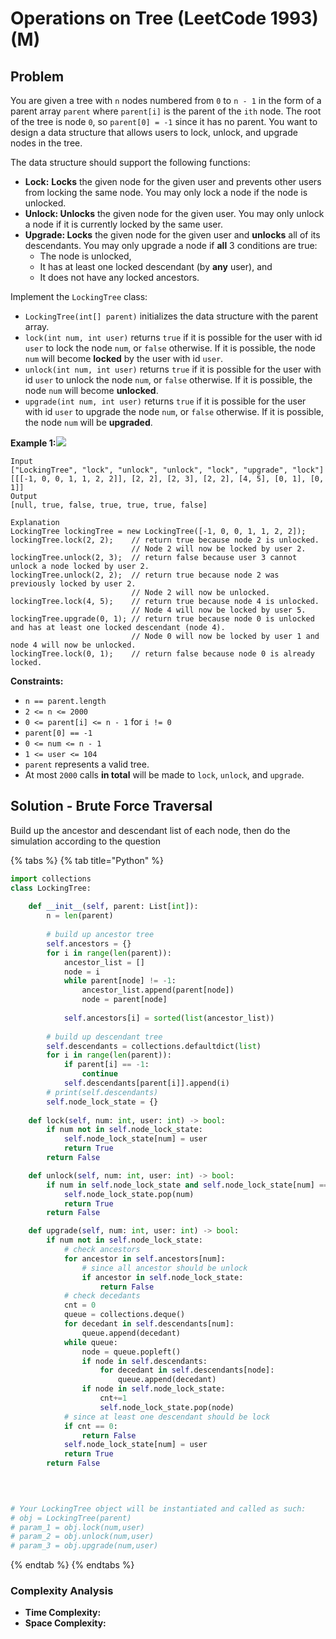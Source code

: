# Operations on Tree \(LeetCode 1993\) \(M\)

## Problem

You are given a tree with `n` nodes numbered from `0` to `n - 1` in the form of a parent array `parent` where `parent[i]` is the parent of the `ith` node. The root of the tree is node `0`, so `parent[0] = -1` since it has no parent. You want to design a data structure that allows users to lock, unlock, and upgrade nodes in the tree.

The data structure should support the following functions:

* **Lock:** **Locks** the given node for the given user and prevents other users from locking the same node. You may only lock a node if the node is unlocked.
* **Unlock: Unlocks** the given node for the given user. You may only unlock a node if it is currently locked by the same user.
* **Upgrade: Locks** the given node for the given user and **unlocks** all of its descendants. You may only upgrade a node if **all** 3 conditions are true:
  * The node is unlocked,
  * It has at least one locked descendant \(by **any** user\), and
  * It does not have any locked ancestors.

Implement the `LockingTree` class:

* `LockingTree(int[] parent)` initializes the data structure with the parent array.
* `lock(int num, int user)` returns `true` if it is possible for the user with id `user` to lock the node `num`, or `false` otherwise. If it is possible, the node `num` will become **locked** by the user with id `user`.
* `unlock(int num, int user)` returns `true` if it is possible for the user with id `user` to unlock the node `num`, or `false` otherwise. If it is possible, the node `num` will become **unlocked**.
* `upgrade(int num, int user)` returns `true` if it is possible for the user with id `user` to upgrade the node `num`, or `false` otherwise. If it is possible, the node `num` will be **upgraded**.

**Example 1:**![](https://assets.leetcode.com/uploads/2021/07/29/untitled.png)

```text
Input
["LockingTree", "lock", "unlock", "unlock", "lock", "upgrade", "lock"]
[[[-1, 0, 0, 1, 1, 2, 2]], [2, 2], [2, 3], [2, 2], [4, 5], [0, 1], [0, 1]]
Output
[null, true, false, true, true, true, false]

Explanation
LockingTree lockingTree = new LockingTree([-1, 0, 0, 1, 1, 2, 2]);
lockingTree.lock(2, 2);    // return true because node 2 is unlocked.
                           // Node 2 will now be locked by user 2.
lockingTree.unlock(2, 3);  // return false because user 3 cannot unlock a node locked by user 2.
lockingTree.unlock(2, 2);  // return true because node 2 was previously locked by user 2.
                           // Node 2 will now be unlocked.
lockingTree.lock(4, 5);    // return true because node 4 is unlocked.
                           // Node 4 will now be locked by user 5.
lockingTree.upgrade(0, 1); // return true because node 0 is unlocked and has at least one locked descendant (node 4).
                           // Node 0 will now be locked by user 1 and node 4 will now be unlocked.
lockingTree.lock(0, 1);    // return false because node 0 is already locked.
```

**Constraints:**

* `n == parent.length`
* `2 <= n <= 2000`
* `0 <= parent[i] <= n - 1` for `i != 0`
* `parent[0] == -1`
* `0 <= num <= n - 1`
* `1 <= user <= 104`
* `parent` represents a valid tree.
* At most `2000` calls **in total** will be made to `lock`, `unlock`, and `upgrade`.

## Solution - Brute Force Traversal

Build up the ancestor and descendant list of each node, then do the simulation according to the question

{% tabs %}
{% tab title="Python" %}
```python
import collections
class LockingTree:
 
    def __init__(self, parent: List[int]):
        n = len(parent)
        
        # build up ancestor tree
        self.ancestors = {}
        for i in range(len(parent)):
            ancestor_list = []
            node = i
            while parent[node] != -1:
                ancestor_list.append(parent[node])
                node = parent[node]
            
            self.ancestors[i] = sorted(list(ancestor_list))
        
        # build up descendant tree
        self.descendants = collections.defaultdict(list)
        for i in range(len(parent)):
            if parent[i] == -1:
                continue
            self.descendants[parent[i]].append(i)
        # print(self.descendants)    
        self.node_lock_state = {}
  
    def lock(self, num: int, user: int) -> bool:
        if num not in self.node_lock_state:
            self.node_lock_state[num] = user
            return True
        return False          

    def unlock(self, num: int, user: int) -> bool:
        if num in self.node_lock_state and self.node_lock_state[num] == user:
            self.node_lock_state.pop(num)
            return True
        return False

    def upgrade(self, num: int, user: int) -> bool:
        if num not in self.node_lock_state:
            # check ancestors
            for ancestor in self.ancestors[num]:
                # since all ancestor should be unlock
                if ancestor in self.node_lock_state:
                    return False
            # check decedants
            cnt = 0
            queue = collections.deque()
            for decedant in self.descendants[num]:
                queue.append(decedant)
            while queue:
                node = queue.popleft()
                if node in self.descendants:
                    for decedant in self.descendants[node]:
                        queue.append(decedant)
                if node in self.node_lock_state:
                    cnt+=1
                    self.node_lock_state.pop(node) 
            # since at least one descendant should be lock
            if cnt == 0:
                return False
            self.node_lock_state[num] = user
            return True
        return False
            
            


# Your LockingTree object will be instantiated and called as such:
# obj = LockingTree(parent)
# param_1 = obj.lock(num,user)
# param_2 = obj.unlock(num,user)
# param_3 = obj.upgrade(num,user)
```
{% endtab %}
{% endtabs %}

### Complexity Analysis

* **Time Complexity:** 
* **Space Complexity:** 

